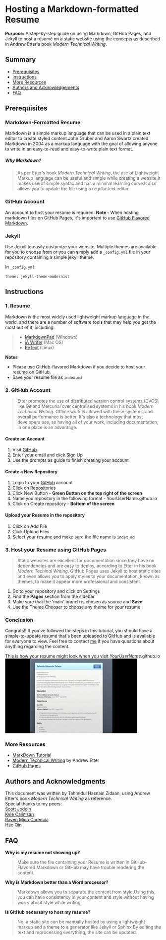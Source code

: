 # Hosting a Markdown-formatted Resume

**Purpose:** A step-by-step guide on using Markdown, GitHub Pages, and Jekyll to host a résumé on a static website using the concepts as described in Andrew Etter's book *Modern Technical Writing*.

## Summary
- [Prerequisites](#prerequisites)
- [Instructions](#instructions)
- [More Resources](#more-resources)
- [Authors and Acknowledgements](#authors-and-acknowledgments)
- [FAQ](#faq)


## Prerequisites

### Markdown-Formatted Resume
Markdown is a simple markup language that can be used in a plain text editor to create styled content.John Gruber and Aaron Swartz created Markdown in 2004 as a markup language with the goal of allowing anyone to write in an easy-to-read and easy-to-write plain text format. 

##### Why Markdown? 
>As per Etter's book *Modern Technical Writing*, the use of Lightweight Markup language can be useful and simple while creating a website.It makes use of simple syntax and has a minimal learning curve.It also allows you to update the file using a regular text editor.




### GitHub Account
An account to host your resume is required.
**Note -** When hosting markdown files on GitHub Pages, it's important to use [GitHub Flavored Markdown](https://guides.github.com/features/mastering-markdown/).  

### Jekyll
Use Jekyll to easily customize your website. Multiple themes are available for you to choose from or you can simply add a `_config.yml` file in your repository containing a simple jekyll theme.

In `_config.yml` 
```
theme: jekyll-theme-modernist
```


## Instructions

### 1. Resume 
Markdown is the most widely used lightweight markup language in the world, and there are a number of software tools that may help you get the most out of it, including: 

>* [MarkdownPad](http://markdownpad.com/) (Windows)
>* [iA Writer](https://ia.net/writer) (Mac OS)
>* [ReText](https://codepre.com/how-to-install-retext-restructuredtext-editor-in-ubuntu-a-markdown-editor-for-linux.html) (Linux)  

**Notes** 
* Please use GitHub-flavored Markdown if you decide to host your resume on GitHub.
* Save your resume file as `index.md`

### 2. GitHub Account 
>Etter promotes the use of distributed version control systems (DVCS) like Git and Mercurial over centralised systems in his book *Modern Technical Writing*. Offline work is allowed with these systems, and overall performance is better. It's also a technology that most developers use, so having all of your work, including documentation, in one place is an advantage.

#### Create an Account 
1. Visit [GitHub](https://github.com/)
2. Enter your email and click Sign Up
3. Use the prompts as guide to finish creating your account

#### Create a New Repository 
1. Login to your [GitHub](https://github.com/) account
2. Click on Repositories 
3. Click New Button - **Green Button on the top right of the screen**
4. Name you repository in the following format - YourUserName.github.io
5. Click on Create repository - **Bottom of the screen**

#### Upload your Resume in the repository
1. Click on Add File
2. Click Upload Files
3. Select your resume and make sure the file name is `index.md`


### 3. Host your Resume using GitHub Pages
>Static websites are excellent for documentation since they have no dependencies and are easy to deploy, according to Etter in his book *Modern Techinal Writing*. GitHub Pages uses Jekyll to host static sites and even allows you to apply styles to your documentation, known as themes, to make it appear more professional and consistent. 

1. Go to your repository and click on Settings
2. Find the **Pages** section from the sidebar
3. Make sure that the 'main' branch is chosen as source and **Save**
4. Use the Theme Chooser to choose any theme for your resume

### Conclusion 
Congrats!! If you've followed the steps in this tutorial, you should have a simple-to-update résumé that's been uploaded to GitHub and is available for everyone to view. Feel free to contact [me](https://www.linkedin.com/in/tahmidul-hasnain-zidaan-2b973b200/) if you have questions about anything regarding the content. 

This is how your resume might look when you visit *YourUserName*.github.io <br/>
![](Resume.gif)


### More Resources
* [MarkDown Tutorial](https://www.markdowntutorial.com/)  
* [Modern Technical Writing](https://www.amazon.ca/Modern-Technical-Writing-Introduction-Documentation-ebook/dp/B01A2QL9SS) by Andrew Etter  
* [GitHub Pages](https://pages.github.com/)



## Authors and Acknowledgments
This document was written by Tahmidul Hasnain Zidaan, using Andrew Etter's book *Modern Technical Writing* as reference. <br />
Special thanks to my peers: <br/>
[Scott Jodoin](https://github.com/scottjodoin) <br/>
[Kyle Calinisan](https://github.com/kyl-dc) <br/>
[Raven Mico Carencia](https://github.com/Leiven) <br/>
[Hao Qin](https://github.com/qinh3uofm) <br/>

## FAQ

**Why is my resume not showing up?**  
> Make sure the file containing your Resume is written in GitHub-Flavored Markdown or GitHub may have trouble rendering the content.

**Why is Markdown better than a Word processor?**
> Markdown allows you to separate the content from style.Using this, you can have consistency in your content and style without having worry about style while writing.  


**Is GitHub necessary to host my resume?**
>No, a static site can be manually hosted by using a lightweight markup and a theme to a generator like Jekyll or Sphinx.By editing the text and reprocessing everything, the site can be updated. 
